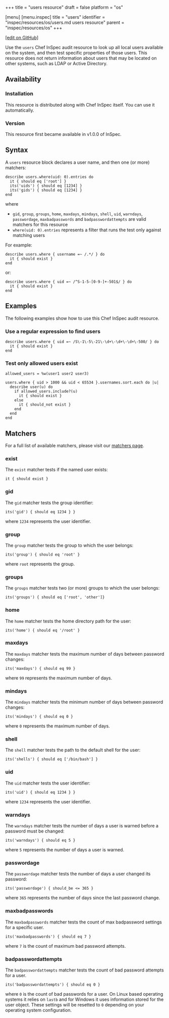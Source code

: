 +++
title = "users resource"
draft = false
platform = "os"

[menu]
  [menu.inspec]
    title = "users"
    identifier = "inspec/resources/os/users.md users resource"
    parent = "inspec/resources/os"
+++

[\[edit on GitHub\]](https://github.com/inspec/inspec/blob/master/www/content/inspec/resources/users.md)

Use the `users` Chef InSpec audit resource to look up all local users available on the system, and then test specific properties of those users. This resource does not return information about users that may be located on other systems, such as LDAP or Active Directory.

## Availability

### Installation

This resource is distributed along with Chef InSpec itself. You can use it automatically.

### Version

This resource first became available in v1.0.0 of InSpec.

## Syntax

A `users` resource block declares a user name, and then one (or more) matchers:

    describe users.where(uid: 0).entries do
      it { should eq ['root'] }
      its('uids') { should eq [1234] }
      its('gids') { should eq [1234] }
    end

where

- `gid`, `group`, `groups`, `home`, `maxdays`, `mindays`, `shell`, `uid`, `warndays`, `passwordage`, `maxbadpasswords` and `badpasswordattempts` are valid matchers for this resource
- `where(uid: 0).entries` represents a filter that runs the test only against matching users

For example:

    describe users.where { username =~ /.*/ } do
      it { should exist }
    end

or:

    describe users.where { uid =~ /^S-1-5-[0-9-]+-501$/ } do
      it { should exist }
    end

## Examples

The following examples show how to use this Chef InSpec audit resource.

### Use a regular expression to find users

    describe users.where { uid =~ /S\-1\-5\-21\-\d+\-\d+\-\d+\-500/ } do
      it { should exist }
    end

### Test only allowed users exist

    allowed_users = %w(user1 user2 user3)

    users.where { uid > 1000 && uid < 65534 }.usernames.sort.each do |u|
      describe user(u) do
        if allowed_users.include?(u)
          it { should exist }
        else
          it { should_not exist }
        end
      end
    end

## Matchers

For a full list of available matchers, please visit our [matchers page](/inspec/matchers/).

### exist

The `exist` matcher tests if the named user exists:

    it { should exist }

### gid

The `gid` matcher tests the group identifier:

    its('gid') { should eq 1234 } }

where `1234` represents the user identifier.

### group

The `group` matcher tests the group to which the user belongs:

    its('group') { should eq 'root' }

where `root` represents the group.

### groups

The `groups` matcher tests two (or more) groups to which the user belongs:

    its('groups') { should eq ['root', 'other']}

### home

The `home` matcher tests the home directory path for the user:

    its('home') { should eq '/root' }

### maxdays

The `maxdays` matcher tests the maximum number of days between password changes:

    its('maxdays') { should eq 99 }

where `99` represents the maximum number of days.

### mindays

The `mindays` matcher tests the minimum number of days between password changes:

    its('mindays') { should eq 0 }

where `0` represents the maximum number of days.

### shell

The `shell` matcher tests the path to the default shell for the user:

    its('shells') { should eq ['/bin/bash'] }

### uid

The `uid` matcher tests the user identifier:

    its('uid') { should eq 1234 } }

where `1234` represents the user identifier.

### warndays

The `warndays` matcher tests the number of days a user is warned before a password must be changed:

    its('warndays') { should eq 5 }

where `5` represents the number of days a user is warned.

### passwordage

The `passwordage` matcher tests the number of days a user changed its password:

    its('passwordage') { should_be <= 365 }

where `365` represents the number of days since the last password change.

### maxbadpasswords

The `maxbadpasswords` matcher tests the count of max badpassword settings for a specific user.

    its('maxbadpasswords') { should eq 7 }

where `7` is the count of maximum bad password attempts.

### badpasswordattempts

The `badpasswordattempts` matcher tests the count of bad password attempts for a user.

    its('badpasswordattempts') { should eq 0 }

where `0` is the count of bad passwords for a user.
On Linux based operating systems it relies on `lastb` and for Windows it uses information stored for the user object.
These settings will be resetted to `0` depending on your operating system configuration.
